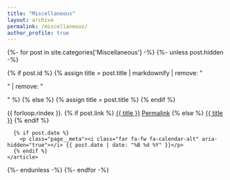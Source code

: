 ```yaml
---
title: "Miscellaneous"
layout: archive
permalink: /miscellaneous/
author_profile: true
---
```

<div class="entries-{{ page.entries_layout }}">

{%- for post in site.categories['Miscellaneous'] -%}
  {%- unless post.hidden -%}

  {% if post.id %}
    {% assign title = post.title | markdownify | remove: "<p>" | remove: "</p>" %}
  {% else %}
    {% assign title = post.title %}
  {% endif %}

  <div class="list__item">
    <article class="archive__item" itemscope itemtype="https://schema.org/CreativeWork">
    {{ forloop.rindex }}.
      {% if post.link %}
        <a href="{{ post.link }}">{{ title }}</a> <a href="{{ post.url | relative_url }}" rel="permalink"><i class="fas fa-link" aria-hidden="true" title="permalink"></i><span class="sr-only">Permalink</span></a>
      {% else %}
        <a href="{{ post.url | relative_url }}" rel="permalink">{{ title }}</a>
      {% endif %}

      {% if post.date %}
        <p class="page__meta"><i class="far fa-fw fa-calendar-alt" aria-hidden="true"></i> {{ post.date | date: "%B %d %Y" }}</p>
      {% endif %}
    </article>
  </div>
  {%- endunless -%}
{%- endfor -%}

</div>